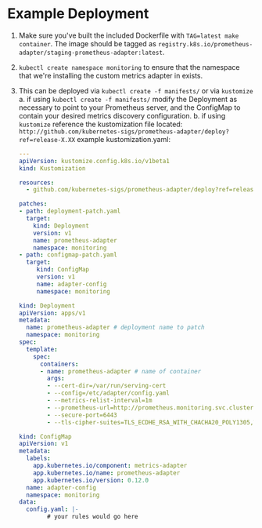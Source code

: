# Example Deployment

1. Make sure you've built the included Dockerfile with `TAG=latest make container`. The image should be tagged as `registry.k8s.io/prometheus-adapter/staging-prometheus-adapter:latest`.

2. `kubectl create namespace monitoring` to ensure that the namespace that we're installing
   the custom metrics adapter in exists.

3. This can be deployed via `kubectl create -f manifests/` or via `kustomize`
   a. if using `kubectl create -f manifests/` modify the Deployment as necessary to point to your Prometheus server, and the ConfigMap to contain your desired metrics discovery configuration.
   b. if using `kustomize` reference the kustomization file located: `http://github.com/kubernetes-sigs/prometheus-adapter/deploy?ref=release-X.XX`
   example kustomization.yaml:

   ```kustomization.yaml
   ---
   apiVersion: kustomize.config.k8s.io/v1beta1
   kind: Kustomization

   resources:
     - github.com/kubernetes-sigs/prometheus-adapter/deploy?ref=release-X.XX

   patches:
   - path: deployment-patch.yaml
     target:
       kind: Deployment
       version: v1
       name: prometheus-adapter
       namespace: monitoring
   - path: configmap-patch.yaml
     target:
        kind: ConfigMap
        version: v1
        name: adapter-config
        namespace: monitoring
   ```

   ```deployment-patch.yaml
   kind: Deployment
   apiVersion: apps/v1
   metadata:
     name: prometheus-adapter # deployment name to patch
     namespace: monitoring
   spec:
     template:
       spec:
         containers:
         - name: prometheus-adapter # name of container
           args:
           - --cert-dir=/var/run/serving-cert
           - --config=/etc/adapter/config.yaml
           - --metrics-relist-interval=1m
           - --prometheus-url=http://prometheus.monitoring.svc.cluster.local:9090/ # prometheus URL
           - --secure-port=6443
           - --tls-cipher-suites=TLS_ECDHE_RSA_WITH_CHACHA20_POLY1305,TLS_ECDHE_ECDSA_WITH_CHACHA20_POLY1305,TLS_ECDHE_RSA_WITH_AES_128_GCM_SHA256,TLS_ECDHE_RSA_WITH_AES_256_GCM_SHA384,TLS_ECDHE_ECDSA_WITH_AES_128_GCM_SHA256,TLS_ECDHE_ECDSA_WITH_AES_256_GCM_SHA384,TLS_ECDHE_RSA_WITH_AES_128_CBC_SHA,TLS_ECDHE_ECDSA_WITH_AES_128_CBC_SHA256,TLS_ECDHE_ECDSA_WITH_AES_128_CBC_SHA,TLS_ECDHE_RSA_WITH_AES_256_CBC_SHA,TLS_ECDHE_ECDSA_WITH_AES_256_CBC_SHA,TLS_RSA_WITH_AES_128_GCM_SHA256,TLS_RSA_WITH_AES_256_GCM_SHA384,TLS_RSA_WITH_AES_128_CBC_SHA,TLS_RSA_WITH_AES_256_CBC_SHA
   ```

   ```configmap-patch.yaml
   kind: ConfigMap
   apiVersion: v1
   metadata:
     labels:
       app.kubernetes.io/component: metrics-adapter
       app.kubernetes.io/name: prometheus-adapter
       app.kubernetes.io/version: 0.12.0
     name: adapter-config
     namespace: monitoring
   data:
     config.yaml: |-
           # your rules would go here
   ```
